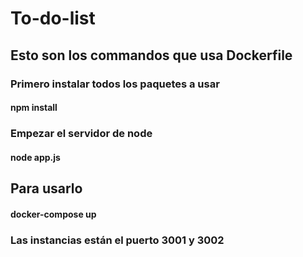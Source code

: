 # To-do-list

## Esto son los commandos que usa Dockerfile
### Primero instalar todos los paquetes a usar
#### npm install
### Empezar el servidor de node
#### node app.js

## Para usarlo
#### docker-compose up
### Las instancias están el puerto 3001 y 3002


